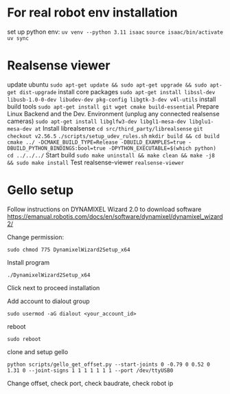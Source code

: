 # For real robot env installation

set up python env:
`uv venv --python 3.11 isaac`
`source isaac/bin/activate`
`uv sync`

# Realsense viewer
update ubuntu
`sudo apt-get update && sudo apt-get upgrade && sudo apt-get dist-upgrade`
install core packages
`sudo apt-get install libssl-dev libusb-1.0-0-dev libudev-dev pkg-config libgtk-3-dev v4l-utils`
install build tools
`sudo apt-get install git wget cmake build-essential`
Prepare Linux Backend and the Dev. Environment (unplug any connected realsense cameras)
`sudo apt-get install libglfw3-dev libgl1-mesa-dev libglu1-mesa-dev at`
Install librealsense
`cd src/third_party/librealsense`
`git checkout v2.56.5`
`./scripts/setup_udev_rules.sh`
`mkdir build && cd build`
`cmake ../ -DCMAKE_BUILD_TYPE=Release -DBUILD_EXAMPLES=true -DBUILD_PYTHON_BINDINGS:bool=true -DPYTHON_EXECUTABLE=$(which python)`
`cd ../../../`
Start build
`sudo make uninstall && make clean && make -j8 && sudo make install`
Test realsense-viewer
`realsense-viewer`

# Gello setup
Follow instructions on DYNAMIXEL Wizard 2.0 to download software
https://emanual.robotis.com/docs/en/software/dynamixel/dynamixel_wizard2/

Change permission:

`sudo chmod 775 DynamixelWizard2Setup_x64`

Install program

`./DynamixelWizard2Setup_x64`

Click next to proceed installation

Add account to dialout group

`sudo usermod -aG dialout <your_account_id>`

reboot

`sudo reboot`


clone and setup gello

`python scripts/gello_get_offset.py --start-joints 0 -0.79 0 0.52 0 1.31 0 --joint-signs 1 1 1 1 1 1 1 --port /dev/ttyUSB0`

Change offset, check port, check baudrate, check robot ip